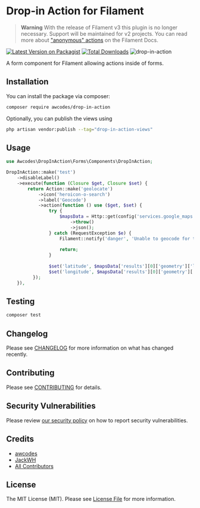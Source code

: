 # Drop-in Action for Filament

> **Warning**
> With the release of Filament v3 this plugin is no longer necessary. Support will be maintained for v2 projects. You can read more about ["anonymous" actions](https://filamentphp.com/docs/3.x/forms/actions#adding-anonymous-actions-to-a-form-without-attaching-them-to-a-component) on the Filament Docs.

[![Latest Version on Packagist](https://img.shields.io/packagist/v/awcodes/drop-in-action.svg?style=flat-square)](https://packagist.org/packages/awcodes/drop-in-action)
[![Total Downloads](https://img.shields.io/packagist/dt/awcodes/drop-in-action.svg?style=flat-square)](https://packagist.org/packages/awcodes/drop-in-action)
![drop-in-action](https://user-images.githubusercontent.com/3596800/217309146-b640e169-18df-4329-a2dc-f806c6cfad84.jpg)

A form component for Filament allowing actions inside of forms.

## Installation

You can install the package via composer:

```bash
composer require awcodes/drop-in-action
```

Optionally, you can publish the views using

```bash
php artisan vendor:publish --tag="drop-in-action-views"
```

## Usage

```php
use Awcodes\DropInAction\Forms\Components\DropInAction;

DropInAction::make('test')
    ->disableLabel()
    ->execute(function (Closure $get, Closure $set) {
        return Action::make('geolocate')
            ->icon('heroicon-o-search')
            ->label('Geocode')
            ->action(function () use ($get, $set) {       
                try {
                    $mapsData = Http::get(config('services.google_maps.url') . '?key=' . config('services.google_maps.key') . '&address=' . $address . '&sensor=true')
                        ->throw()
                        ->json();
                } catch (RequestException $e) {
                    Filament::notify('danger', 'Unable to geocode for this address.');
        
                    return;
                }
        
                $set('latitude', $mapsData['results'][0]['geometry']['location']['lat'] ?? $get('latitude'));
                $set('longitude', $mapsData['results'][0]['geometry']['location']['lng'] ?? $get('longitude'));
          });
    }),
```

## Testing

```bash
composer test
```

## Changelog

Please see [CHANGELOG](CHANGELOG.md) for more information on what has changed recently.

## Contributing

Please see [CONTRIBUTING](.github/CONTRIBUTING.md) for details.

## Security Vulnerabilities

Please review [our security policy](../../security/policy) on how to report security vulnerabilities.

## Credits

- [awcodes](https://github.com/awcodes)
- [JackWH](https://github.com/JackWH)
- [All Contributors](../../contributors)

## License

The MIT License (MIT). Please see [License File](LICENSE.md) for more information.
